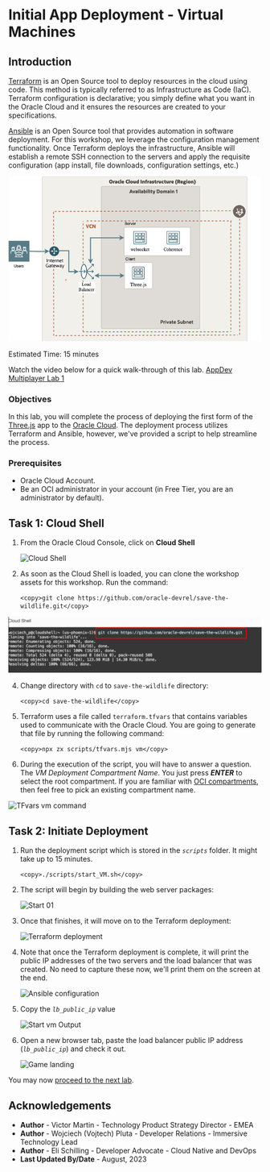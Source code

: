 # Initial App Deployment - Virtual Machines

## Introduction

[Terraform](https://www.terraform.io/) is an Open Source tool to deploy resources in the cloud using code. This method is typically referred to as Infrastructure as Code (IaC). Terraform configuration is declarative; you simply define what you want in the Oracle Cloud and it ensures the resources are created to your specifications.

[Ansible](https://www.ansible.com/) is an Open Source tool that provides automation in software deployment. For this workshop, we leverage the configuration management functionality. Once Terraform deploys the infrastructure, Ansible will establish a remote SSH connection to the servers and apply the requisite configuration (app install, file downloads, configuration settings, etc.)

![virtual machine based architecture](./images/vm-architecture.png)

Estimated Time: 15 minutes

Watch the video below for a quick walk-through of this lab.
[AppDev Multiplayer Lab 1](videohub:1_jczy64ws)

### Objectives

In this lab, you will complete the process of deploying the first form of the [Three.js](https://threejs.org/) app to the [Oracle Cloud](https://www.oracle.com/cloud/). The deployment process utilizes Terraform and Ansible, however, we've provided a script to help streamline the process.

### Prerequisites

- Oracle Cloud Account.
- Be an OCI administrator in your account (in Free Tier, you are an administrator by default).

## Task 1: Cloud Shell

1. From the Oracle Cloud Console, click on **Cloud Shell**

    ![Cloud Shell](images/cloud-shell-button.png)

2. As soon as the Cloud Shell is loaded, you can clone the workshop assets for this workshop. Run the command:

    ```
    <copy>git clone https://github.com/oracle-devrel/save-the-wildlife.git</copy>
    ```

  ![Git Clone](images/git-clone.png)

4. Change directory with `cd` to `save-the-wildlife` directory:

    ```
    <copy>cd save-the-wildlife</copy>
    ```

5. Terraform uses a file called `terraform.tfvars` that contains variables used to communicate with the Oracle Cloud. You are going to generate that file by running the following command:

    ```
    <copy>npx zx scripts/tfvars.mjs vm</copy>
    ```

6. During the execution of the script, you will have to answer a question. The _VM Deployment Compartment Name_. You just press _**ENTER**_ to select the root compartment. If you are familiar with [OCI compartments](https://docs.oracle.com/en-us/iaas/Content/Identity/Tasks/managingcompartments.htm), then feel free to pick an existing compartment name.

  ![TFvars vm command](images/tfvars-vm-command.png)

## Task 2: Initiate Deployment

1. Run the deployment script which is stored in the _`scripts`_ folder. It might take up to 15 minutes.

    ```
    <copy>./scripts/start_VM.sh</copy>
    ```

2. The script will begin by building the web server packages:

    ![Start 01](images/script-01.png)

3. Once that finishes, it will move on to the Terraform deployment:

    ![Terraform deployment](images/script-02.png)

4. Note that once the Terraform deployment is complete, it will print the public IP addresses of the two servers and the load balancer that was created. No need to capture these now, we'll print them on the screen at the end.

    ![Ansible configuration](images/script-03.png)

5. Copy the _`lb_public_ip`_ value

    ![Start vm Output](images/start_vm_output.png)

6. Open a new browser tab, paste the load balancer public IP address (_`lb_public_ip`_) and check it out.

    ![Game landing](images/game-landing.png)

You may now [proceed to the next lab](#next).

## Acknowledgements

* **Author** - Victor Martin - Technology Product Strategy Director - EMEA
* **Author** - Wojciech (Vojtech) Pluta - Developer Relations - Immersive Technology Lead
* **Author** - Eli Schilling - Developer Advocate - Cloud Native and DevOps
* **Last Updated By/Date** - August, 2023

